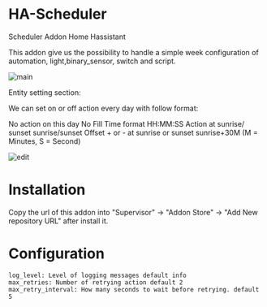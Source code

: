 # HA-Scheduler
Scheduler Addon Home Hassistant

This addon give us the possibility to handle a simple week configuration of automation, light,binary_sensor, switch and script.


![main](https://raw.githubusercontent.com/michelebossa/HA-Scheduler/master/main.png)


Entity setting section:

We can set on or off action every day with follow format:


No action on this day					No Fill	
Time format 							HH:MM:SS
Action at sunrise/ sunset 				sunrise/sunset
Offset + or - at sunrise or sunset      sunrise+30M   (M = Minutes, S = Second)

![edit](https://raw.githubusercontent.com/michelebossa/HA-Scheduler/master/edit.png)


# Installation

Copy the url of this addon into "Supervisor" -> "Addon Store" -> "Add New repository URL" after install it.

# Configuration

    log_level: Level of logging messages default info 
	max_retries: Number of retrying action default 2
	max_retry_interval: How many seconds to wait before retrying. default 5
	
	
	